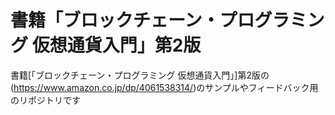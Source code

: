 # 書籍「ブロックチェーン・プログラミング 仮想通貨入門」第2版
書籍[「ブロックチェーン・プログラミング 仮想通貨入門」]第2版の(https://www.amazon.co.jp/dp/4061538314/)のサンプルやフィードバック用のリポジトリです
